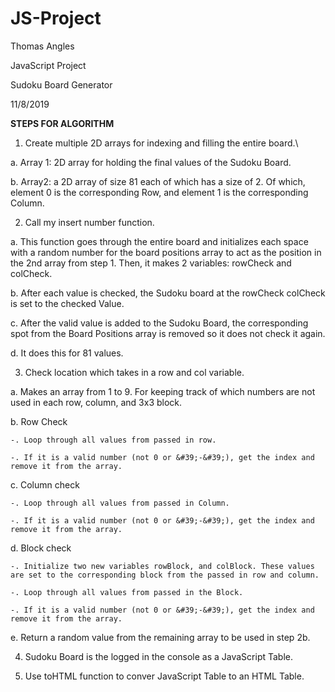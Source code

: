 # JS-Project
Thomas Angles

JavaScript Project

Sudoku Board Generator

11/8/2019

**STEPS FOR ALGORITHM**

1.  Create multiple 2D arrays for indexing and filling the entire board.\

  a. Array 1: 2D array for holding the final values of the Sudoku Board.
  
  b. Array2: a 2D array of size 81 each of which has a size of 2. Of which, element 0 is the corresponding Row, and element 1 is the corresponding Column.
  
2.  Call my insert number function.

  a.  This function goes through the entire board and initializes each space with a random number for the board positions array to act as the position in the 2nd array from step 1. Then, it makes 2 variables: rowCheck and colCheck.
  
  b. After each value is checked, the Sudoku board at the rowCheck colCheck is set to the checked Value.
  
  c. After the valid value is added to the Sudoku Board, the corresponding spot from the Board Positions array is removed so it does not check it again.
  
  d. It does this for 81 values.
  
3. Check location which takes in a row and col variable.

  a. Makes an array from 1 to 9. For keeping track of which numbers are not used in each row, column, and 3x3 block.
  
  b. Row Check
  
    -. Loop through all values from passed in row.
    
    -. If it is a valid number (not 0 or &#39;-&#39;), get the index and remove it from the array.
    
  c. Column check
  
    -. Loop through all values from passed in Column.
    
    -. If it is a valid number (not 0 or &#39;-&#39;), get the index and remove it from the array.
    
  d. Block check
  
    -. Initialize two new variables rowBlock, and colBlock. These values are set to the corresponding block from the passed in row and column.
    
    -. Loop through all values from passed in the Block.
    
    -. If it is a valid number (not 0 or &#39;-&#39;), get the index and remove it from the array.
    
  e. Return a random value from the remaining array to be used in step 2b.
  
4. Sudoku Board is the logged in the console as a JavaScript Table.

5. Use toHTML function to conver JavaScript Table to an HTML Table.
